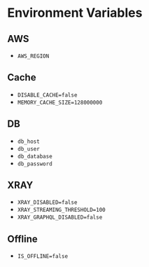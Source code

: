 
# Environment Variables

## AWS
- `AWS_REGION`

## Cache
- `DISABLE_CACHE=false`
- `MEMORY_CACHE_SIZE=128000000`

## DB
- `db_host`
- `db_user`
- `db_database`
- `db_password`

## XRAY
- `XRAY_DISABLED=false`
- `XRAY_STREAMING_THRESHOLD=100`
- `XRAY_GRAPHQL_DISABLED=false`

## Offline
- `IS_OFFLINE=false`
